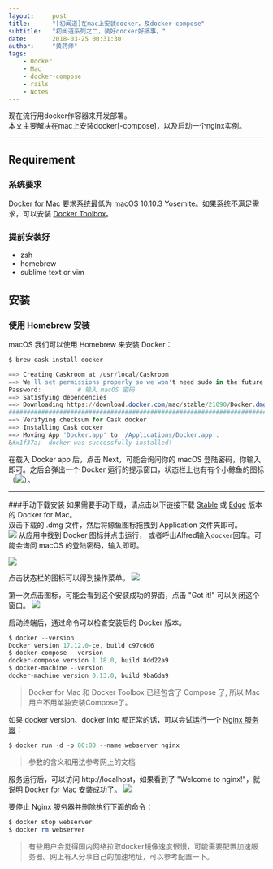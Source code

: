 ```yaml
---
layout:     post
title:      "[初闻道]在mac上安装docker，及docker-compose"
subtitle:   "初闻道系列之二，装好docker好搞事。"
date:       2018-03-25 00:31:30
author:     "黄药师"
tags:
    - Docker
    - Mac
    - docker-compose
    - rails
    - Notes
---
```

现在流行用docker作容器来开发部署。\
本文主要解决在mac上安装docker[-compose]，以及启动一个nginx实例。

---

## Requirement
### 系统要求
[Docker for Mac](https://docs.docker.com/docker-for-mac/) 要求系统最低为 macOS 10.10.3 Yosemite。如果系统不满足需求，可以安装 [Docker Toolbox](https://docs.docker.com/toolbox/overview/)。
### 提前安装好
- zsh
- homebrew
- sublime text or vim

## 安装

### 使用 Homebrew 安装
macOS 我们可以使用 Homebrew 来安装 Docker：
```powershell
$ brew cask install docker

==> Creating Caskroom at /usr/local/Caskroom
==> We'll set permissions properly so we won't need sudo in the future
Password:          # 输入 macOS 密码
==> Satisfying dependencies
==> Downloading https://download.docker.com/mac/stable/21090/Docker.dmg
######################################################################## 100.0%
==> Verifying checksum for Cask docker
==> Installing Cask docker
==> Moving App 'Docker.app' to '/Applications/Docker.app'.
&#x1f37a;  docker was successfully installed!
```
在载入 Docker app 后，点击 Next，可能会询问你的 macOS 登陆密码，你输入即可。之后会弹出一个 Docker 运行的提示窗口，状态栏上也有有个小鲸鱼的图标（![](https://ws2.sinaimg.cn/large/006tKfTcgy1fpnqyej3taj300u00lwec.jpg)）。

----

###手动下载安装
如果需要手动下载，请点击以下链接下载 [Stable](https://download.docker.com/mac/stable/Docker.dmg) 或 [Edge](https://download.docker.com/mac/edge/Docker.dmg) 版本的 Docker for Mac。\
双击下载的 .dmg 文件，然后将鲸鱼图标拖拽到 Application 文件夹即可。\
![](https://ws2.sinaimg.cn/large/006tKfTcly1fpnr1f9lylj30jg09wt9g.jpg)
从应用中找到 Docker 图标并点击运行， 或者呼出Alfred输入`docker`回车。可能会询问 macOS 的登陆密码，输入即可。

![](https://ws2.sinaimg.cn/large/006tKfTcly1fpnr1xt92bj30xw09s0wi.jpg)

点击状态栏的图标可以得到操作菜单。
![](https://ws1.sinaimg.cn/large/006tKfTcgy1fpnr4oaj5mj30fa0iudk7.jpg)

第一次点击图标，可能会看到这个安装成功的界面，点击 "Got it!" 可以关闭这个窗口。
![](https://ws2.sinaimg.cn/large/006tKfTcgy1fpnr5m8oxfj308o0kmt9y.jpg)

启动终端后，通过命令可以检查安装后的 Docker 版本。
```powershell
$ docker --version
Docker version 17.12.0-ce, build c97c6d6
$ docker-compose --version
docker-compose version 1.18.0, build 8dd22a9
$ docker-machine --version
docker-machine version 0.13.0, build 9ba6da9
```
> Docker for Mac 和 Docker Toolbox 已经包含了 Compose 了, 所以 Mac 用户不用单独安装Compose了。

如果 docker version、docker info 都正常的话，可以尝试运行一个 [Nginx 服务器](https://store.docker.com/images/nginx/)：

```powershell
$ docker run -d -p 80:80 --name webserver nginx
```
> 参数的含义和用法参考网上的文档

服务运行后，可以访问 http://localhost，如果看到了 "Welcome to nginx!"，就说明 Docker for Mac 安装成功了。
![](https://ws3.sinaimg.cn/large/006tKfTcgy1fpnrjws8loj312q0ki421.jpg)

要停止 Nginx 服务器并删除执行下面的命令：
```powershell
$ docker stop webserver
$ docker rm webserver
```

> 有些用户会觉得国内网络拉取docker镜像速度很慢，可能需要配置加速服务器。网上有人分享自己的加速地址，可以参考配置一下。